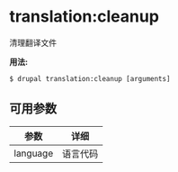 # translation:cleanup
清理翻译文件

**用法:**
```
$ drupal translation:cleanup [arguments] 
```

## 可用参数
参数 | 详细
---------|-------------
language | 语言代码
